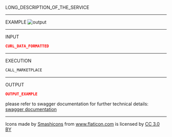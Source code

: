 LONG_DESCRIPTION_OF_THE_SERVICE

- - -
EXAMPLE
![output](YOUR_OUTPUT_IMAGE_HERE)
- - -
INPUT

```json
CURL_DATA_FORMATTED
```
- - -
EXECUTION
```bash
CALL_MARKETPLACE
```
- - -

OUTPUT

```json
OUTPUT_EXAMPLE
```

please refer to swagger documentation for further technical details: [swagger documentation](https://market-place.ai.ovh.net/#!/apis/YOUR_SWAGGER_URL_HERE)

* * *
<div>Icons made by <a href="https://www.flaticon.com/authors/smashicons" title="Smashicons">Smashicons</a> from <a href="https://www.flaticon.com/" 			    title="Flaticon">www.flaticon.com</a> is licensed by <a href="http://creativecommons.org/licenses/by/3.0/" 			    title="Creative Commons BY 3.0" target="_blank">CC 3.0 BY</a></div>

